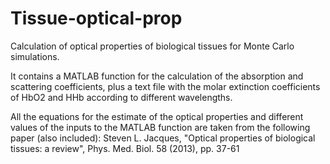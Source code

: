# Tissue-optical-prop

Calculation of optical properties of biological tissues for Monte Carlo simulations.

It contains a MATLAB function for the calculation of the absorption and scattering coefficients, plus a text file with the molar extinction coefficients of HbO2 and HHb according to different wavelengths. 

All the equations for the estimate of the optical properties and different values of the inputs to the MATLAB function are taken from the following paper (also included): 
  Steven L. Jacques, "Optical properties of biological tissues: a review", Phys. Med. Biol. 58 (2013), pp. 37-61
